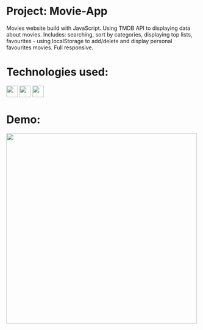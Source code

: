 # Project: Movie-App

Movies website build with JavaScript. Using TMDB API to displaying data about movies. Includes: searching, sort by categories, displaying top lists, favourites - using localStorage to add/delete and display personal favourites movies. Full responsive. 

# Technologies used:

<img src="https://github.com/ZarArt1337/Movie-App/assets/132918164/9b07a0cc-8fb3-46e8-8ac1-8d036ae0fb49" width="30">
<img src="https://github.com/ZarArt1337/Movie-App/assets/132918164/5ad0d5d8-8fb0-4df3-96c6-7bed765bb0b1" width="30">
<img src="https://github.com/ZarArt1337/Movie-App/assets/132918164/6c517753-5b60-4899-9524-b9e79bb5e254" width="30">

# Demo:
<img src="https://github.com/ZarArt1337/Movie-App/assets/132918164/c774033b-66b6-4981-9500-abc2fc1fade4" width="500">



